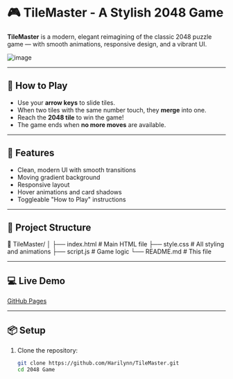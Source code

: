 # 🎮 TileMaster - A Stylish 2048 Game

**TileMaster** is a modern, elegant reimagining of the classic 2048 puzzle game — with smooth animations, responsive design, and a vibrant UI.

![image](https://github.com/user-attachments/assets/787b1f7a-6ddf-41ca-81ad-7d67b9454be0)


---

## 🚀 How to Play

- Use your **arrow keys** to slide tiles.
- When two tiles with the same number touch, they **merge** into one.
- Reach the **2048 tile** to win the game!
- The game ends when **no more moves** are available.

---

## 🎨 Features

- Clean, modern UI with smooth transitions
- Moving gradient background
- Responsive layout
- Hover animations and card shadows
- Toggleable "How to Play" instructions

---

## 📁 Project Structure

📁 TileMaster/
│
├── index.html # Main HTML file
├── style.css # All styling and animations
├── script.js # Game logic
└── README.md # This file

---

## 💻 Live Demo

[GitHub Pages](https://harilynn.github.io/TileMaster/)

---

## 📦 Setup

1. Clone the repository:
   ```bash
   git clone https://github.com/Harilynn/TileMaster.git
   cd 2048 Game

